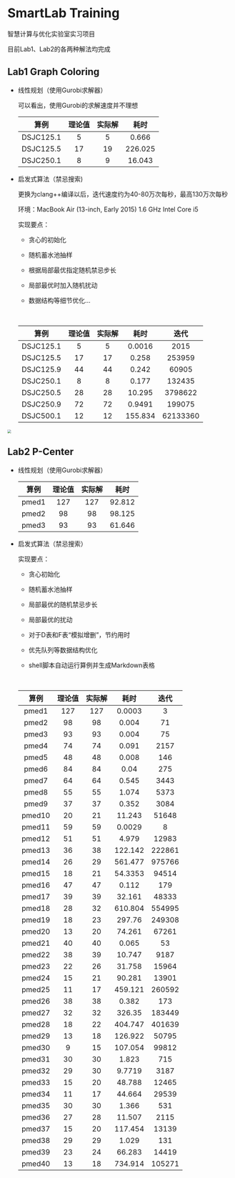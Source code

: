 # SmartLab Training

智慧计算与优化实验室实习项目

目前Lab1、Lab2的各两种解法均完成

## Lab1 Graph Coloring

* 线性规划（使用Gurobi求解器）

  可以看出，使用Gurobi的求解速度并不理想

  |    算例     | 理论值  | 实际解  |   耗时    |
  | :-------: | :--: | :--: | :-----: |
  | DSJC125.1 |  5   |  5   |  0.666  |
  | DSJC125.5 |  17  |  19  | 226.025 |
  | DSJC250.1 |  8   |  9   | 16.043  |

* 启发式算法（禁忌搜索)

  更换为clang++编译以后，迭代速度约为40-80万次每秒，最高130万次每秒

  环境：MacBook Air (13-inch, Early 2015) 1.6 GHz Intel Core i5

  实现要点：

  * 贪心的初始化

  * 随机蓄水池抽样

  * 根据局部最优指定随机禁忌步长

  * 局部最优时加入随机扰动

  * 数据结构等细节优化...

    ​

  |    算例     | 理论值  | 实际解  |   耗时    |    迭代    |
  | :-------: | :--: | :--: | :-----: | :------: |
  | DSJC125.1 |  5   |  5   | 0.0016  |   2015   |
  | DSJC125.5 |  17  |  17  |  0.258  |  253959  |
  | DSJC125.9 |  44  |  44  |  0.242  |  60905   |
  | DSJC250.1 |  8   |  8   |  0.177  |  132435  |
  | DSJC250.5 |  28  |  28  | 10.295  | 3798622  |
  | DSJC250.9 |  72  |  72  | 0.9491  |  199075  |
  | DSJC500.1 |  12  |  12  | 155.834 | 62133360 |

<img src="http://oklhb00qa.bkt.clouddn.com/simple-min.jpg" style="zoom:50%;" />

## Lab2 P-Center

* 线性规划（使用Gurobi求解器）

  |  算例   | 理论值  | 实际解  |   耗时   |
  | :---: | :--: | :--: | :----: |
  | pmed1 | 127  | 127  | 92.812 |
  | pmed2 |  98  |  98  | 98.125 |
  | pmed3 |  93  |  93  | 61.646 |

* 启发式算法（禁忌搜索）

  实现要点：

  * 贪心初始化

  * 随机蓄水池抽样

  * 局部最优的随机禁忌步长

  * 局部最优的扰动

  * 对于D表和F表“模拟增删”，节约用时

  * 优先队列等数据结构优化

  * shell脚本自动运行算例并生成Markdown表格

    ​

  |   算例   | 理论值  | 实际解  |   耗时    |   迭代   |
  | :----: | :--: | :--: | :-----: | :----: |
  | pmed1  | 127  | 127  | 0.0003  |   3    |
  | pmed2  |  98  |  98  |  0.004  |   71   |
  | pmed3  |  93  |  93  |  0.004  |   75   |
  | pmed4  |  74  |  74  |  0.091  |  2157  |
  | pmed5  |  48  |  48  |  0.008  |  146   |
  | pmed6  |  84  |  84  |  0.04   |  275   |
  | pmed7  |  64  |  64  |  0.545  |  3443  |
  | pmed8  |  55  |  55  |  1.074  |  5373  |
  | pmed9  |  37  |  37  |  0.352  |  3084  |
  | pmed10 |  20  |  21  | 11.243  | 51648  |
  | pmed11 |  59  |  59  | 0.0029  |   8    |
  | pmed12 |  51  |  51  |  4.979  | 12983  |
  | pmed13 |  36  |  38  | 122.142 | 222861 |
  | pmed14 |  26  |  29  | 561.477 | 975766 |
  | pmed15 |  18  |  21  | 54.3353 | 94514  |
  | pmed16 |  47  |  47  |  0.112  |  179   |
  | pmed17 |  39  |  39  | 32.161  | 48333  |
  | pmed18 |  28  |  32  | 610.804 | 554995 |
  | pmed19 |  18  |  23  | 297.76  | 249308 |
  | pmed20 |  13  |  20  | 74.261  | 67261  |
  | pmed21 |  40  |  40  |  0.065  |   53   |
  | pmed22 |  38  |  39  | 10.747  |  9187  |
  | pmed23 |  22  |  26  | 31.758  | 15964  |
  | pmed24 |  15  |  21  | 90.281  | 13901  |
  | pmed25 |  11  |  17  | 459.121 | 260592 |
  | pmed26 |  38  |  38  |  0.382  |  173   |
  | pmed27 |  32  |  32  | 326.35  | 183449 |
  | pmed28 |  18  |  22  | 404.747 | 401639 |
  | pmed29 |  13  |  18  | 126.922 | 50795  |
  | pmed30 |  9   |  15  | 107.054 | 99812  |
  | pmed31 |  30  |  30  |  1.823  |  715   |
  | pmed32 |  29  |  30  | 9.7719  |  3187  |
  | pmed33 |  15  |  20  | 48.788  | 12465  |
  | pmed34 |  11  |  17  | 44.664  | 29539  |
  | pmed35 |  30  |  30  |  1.366  |  531   |
  | pmed36 |  27  |  28  | 11.507  |  2115  |
  | pmed37 |  15  |  20  | 117.454 | 13139  |
  | pmed38 |  29  |  29  |  1.029  |  131   |
  | pmed39 |  23  |  24  | 66.283  | 14419  |
  | pmed40 |  13  |  18  | 734.914 | 105271 |